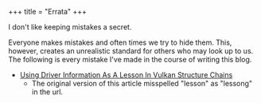 +++
title = "Errata"
+++

I don't like keeping mistakes a secret.

Everyone makes mistakes and often times we try to hide them. This, however, creates an unrealistic standard for others who may look up to us. The following is every mistake I've made in the course of writing this blog.

- [Using Driver Information As A Lesson In Vulkan Structure Chains](/using-driver-information-as-a-lesson-in-vulkan-structure-chains/)
  - The original version of this article misspelled "lesson" as "lessong" in the url.